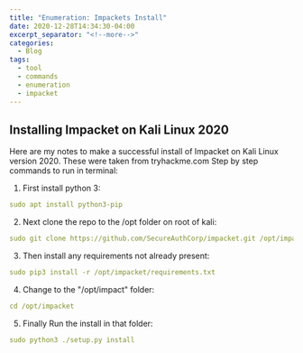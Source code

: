 ```yaml
---
title: "Enumeration: Impackets Install"
date: 2020-12-28T14:34:30-04:00
excerpt_separator: "<!--more-->"
categories:
  - Blog
tags:
  - tool
  - commands
  - enumeration
  - impacket
---
```


## Installing Impacket on Kali Linux 2020

Here are my notes to make a successful install of Impacket on Kali Linux version 2020. These were taken from tryhackme.com
Step by step commands to run in terminal:

1. First install python 3:

```yaml
sudo apt install python3-pip
```

2. Next clone the repo to the /opt folder on root of kali:

```yaml
sudo git clone https://github.com/SecureAuthCorp/impacket.git /opt/impacket
```

3. Then install any requirements not already present:

```yaml
sudo pip3 install -r /opt/impacket/requirements.txt
```

4. Change to the "/opt/impact" folder:

```yaml
cd /opt/impacket
```

5. Finally Run the install in that folder:

```yaml
sudo python3 ./setup.py install
```
